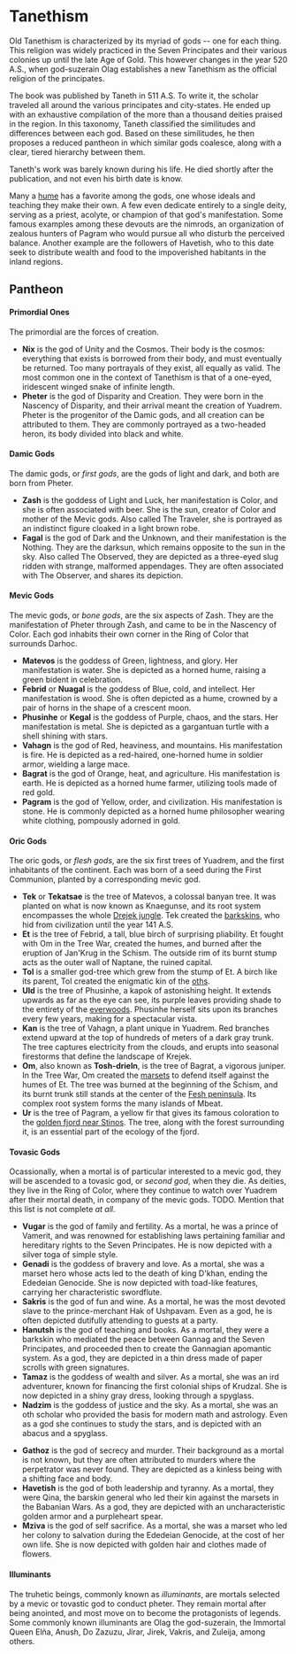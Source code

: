# Tanethism
Old Tanethism is characterized by its myriad of gods -- one for each thing.
This religion was widely practiced in the Seven Principates<!-- TODO. Link. --> and their various colonies up until the late Age of Gold.
This however changes in the year 520 A.S., when god-suzerain Olag establishes a new Tanethism as the official religion of the principates.

The book was published by Taneth in 511 A.S.
To write it, the scholar traveled all around the various principates and city-states.
He ended up with an exhaustive compilation of the more than a thousand deities praised in the region.
In this taxonomy, Taneth classified the similitudes and differences between each god.
Based on these similitudes, he then proposes a reduced pantheon in which similar gods coalesce, along with a clear, tiered hierarchy between them.

Taneth's work was barely known during his life.
He died shortly after the publication, and not even his birth date is know.

Many a [hume](../kins/hume.md) has a favorite among the gods, one whose ideals and teaching they make their own.
A few even dedicate entirely to a single deity, serving as a priest, acolyte, or champion of that god's manifestation.
Some famous examples among these devouts are the nimrods, an organization of zealous hunters of Pagram who would pursue all who disturb the perceived balance.
Another example are the followers of Havetish, who to this date seek to distribute wealth and food to the impoverished habitants in the inland regions.

## Pantheon
#### Primordial Ones
The primordial are the forces of creation.

* **Nix** is the god of Unity and the Cosmos.
Their body is the cosmos: everything that exists is borrowed from their body, and must eventually be returned.
Too many portrayals of they exist, all equally as valid.
The most common one in the context of Tanethism is that of a one-eyed, iridescent winged snake of infinite length.
* **Pheter** is the god of Disparity and Creation.
They were born in the Nascency of Disparity, and their arrival meant the creation of Yuadrem.
Pheter is the progenitor of the Damic gods, and all creation can be attributed to them.
They are commonly portrayed as a two-headed heron, its body divided into black and white.

#### Damic Gods
The damic gods, or *first gods*, are the gods of light and dark, and both are born from Pheter.

* **Zash** is the goddess of Light and Luck, her manifestation is Color, and she is often associated with beer.
She is the sun, creator of Color and mother of the Mevic gods.
Also called The Traveler, she is portrayed as an indistinct figure cloaked in a light brown robe.
* **Fagal** is the god of Dark and the Unknown, and their manifestation is the Nothing.
They are the darksun, which remains opposite to the sun in the sky.
Also called The Observed, they are depicted as a three-eyed slug ridden with strange, malformed appendages.
They are often associated with The Observer, and shares its depiction.

#### Mevic Gods
The mevic gods, or *bone gods*, are the six aspects of Zash.
They are the manifestation of Pheter through Zash, and came to be in the Nascency of Color.
Each god inhabits their own corner in the Ring of Color that surrounds Darhoc.

* **Matevos** is the goddess of Green, lightness, and glory.
Her manifestation is water.
She is depicted as a horned hume, raising a green bident in celebration.
* **Febrid** or **Nuagal** is the goddess of Blue, cold, and intellect.
Her manifestation is wood.
She is often depicted as a hume, crowned by a pair of horns in the shape of a crescent moon.
* **Phusinhe** or **Kegal** is the goddess of Purple, chaos, and the stars.
Her manifestation is metal.
She is depicted as a gargantuan turtle with a shell shining with stars.
* **Vahagn** is the god of Red, heaviness, and mountains.
His manifestation is fire.
He is depicted as a red-haired, one-horned hume in soldier armor, wielding a large mace.
* **Bagrat** is the god of Orange, heat, and agriculture.
His manifestation is earth.
He is depicted as a horned hume farmer, utilizing tools made of red gold.
* **Pagram** is the god of Yellow, order, and civilization.
His manifestation is stone.
He is commonly depicted as a horned hume philosopher wearing white clothing, pompously adorned in gold.

#### Oric Gods
The oric gods, or *flesh gods*, are the six first trees of Yuadrem, and the first inhabitants of the continent.
Each was born of a seed during the First Communion, planted by a corresponding mevic god.

<!-- TODO. Add links to places where relevant. -->
<!-- TODO. Read about how different trees react to forest fires and include details related to that. -->
* **Tek** or **Tekatsae** is the tree of Matevos, a colossal banyan tree.
It was planted on what is now known as Knaegunse, and its root system encompasses the whole [Drejek jungle](../world/westlands.md).
Tek created the [barkskins](../kins/barkskin.md), who hid from civilization until the year 141 A.S.
* **Et** is the tree of Febrid, a tall, blue birch of surprising pliability.
Et fought with Om in the Tree War, created the humes, and burned after the eruption of Jan'Krug in the Schism.
The outside rim of its burnt stump acts as the outer wall of Naptane, the ruined capital<!-- TODO. Link. -->.
* **Tol** is a smaller god-tree which grew from the stump of Et.
A birch like its parent, Tol created the enigmatic kin of the [oths](../kins/oth.md).
* **Uld** is the tree of Phusinhe, a kapok of astonishing height.
It extends upwards as far as the eye can see, its purple leaves providing shade to the entirety of the [everwoods](../world/everwoods.md).
Phusinhe herself sits upon its branches every few years, making for a spectacular vista. <!-- TODO. Check the timing is correct with Kegal's cicle. -->
* **Kan** is the tree of Vahagn, a plant unique in Yuadrem.
Red branches extend upward at the top of hundreds of meters of a dark gray trunk.
The tree captures electricity from the clouds, and erupts into seasonal firestorms that define the landscape of Krejek<!-- TODO. Link. -->.
* **Om**, also known as **Tosh-drieln**, is the tree of Bagrat, a vigorous juniper.
In the Tree War, Om created the [marsets](../kins/marset.md) to defend itself against the humes of Et.
The tree was burned at the beginning of the Schism, and its burnt trunk still stands at the center of the [Fesh peninsula](../world/fractured_lands.md).
Its complex root system forms the many islands of Mbeat.
* **Ur** is the tree of Pagram, a yellow fir that gives its famous coloration to the [golden fjord near Stinos](../world/northern_territories.md).
The tree, along with the forest surrounding it, is an essential part of the ecology of the fjord.

#### Tovasic Gods
Ocassionally, when a mortal is of particular interested to a mevic god, they will be ascended to a tovasic god, or *second god*, when they die.
As deities, they live in the Ring of Color, where they continue to watch over Yuadrem after their mortal death, in company of the mevic gods.
TODO. Mention that this list is not complete *at all*.

* **Vugar** is the god of family and fertility.
As a mortal, he was a prince of Vamerit, and was renowned for establishing laws pertaining familiar and hereditary rights to the Seven Principates.
He is now depicted with a silver toga of simple style.
* **Genadi** is the goddess of bravery and love.
As a mortal, she was a marset hero whose acts led to the death of king D'khan, ending the Ededeian Genocide.
She is now depicted with toad-like features, carrying her characteristic swordflute.
* **Sakris** is the god of fun and wine.
As a mortal, he was the most devoted slave to the prince-merchant Hak of Ushpavam.
Even as a god, he is often depicted dutifully attending to guests at a party.
* **Hanutsh** is the god of teaching and books.
As a mortal, they were a barkskin who mediated the peace between Gannag and the Seven Principates, and proceeded then to create the Gannagian apomantic system<!-- TODO. Link. -->.
As a god, they are depicted in a thin dress made of paper scrolls with green signatures.
* **Tamaz** is the goddess of wealth and silver.
As a mortal, she was an ird adventurer, known for financing the first colonial ships of Krudzal.
She is now depicted in a shiny gray dress, looking through a spyglass.
* **Nadzim** is the goddess of justice and the sky.
As a mortal, she was an oth scholar who provided the basis for modern math and astrology.
Even as a god she continues to study the stars, and is depicted with an abacus and a spyglass.
<!-- TODO. Continue from here onward. -->
* **Gathoz** is the god of secrecy and murder.
Their background as a mortal is not known, but they are often attributed to murders where the perpetrator was never found.
They are depicted as a kinless being with a shifting face and body.
* **Havetish** is the god of both leadership and tyranny.
As a mortal, they were Qina<!-- [Qina](TODO) -->, the barskin general who led their kin against the marsets in the Babanian Wars<!-- [Babanian Wars](TODO) -->.
As a god, they are depicted with an uncharacteristic golden armor and a purpleheart spear.
* **Mziva** is the god of self sacrifice.
As a mortal, she was a marset who led her colony to salvation during the Ededeian Genocide, at the cost of her own life.
She is now depicted with golden hair and clothes made of flowers.

#### Illuminants
The truhetic beings, commonly known as *illuminants*, are mortals selected by a mevic or tovastic god to conduct pheter.
They remain mortal after being anointed, and most move on to become the protagonists of legends.
Some commonly known illuminants are Olag the god-suzerain<!-- [Olag the god-suzerain](TODO) -->, the Immortal Queen Elña<!-- [Immortal Queen Elña](TODO) -->, Anush, Do Zazuzu, Jirar, Jirek, Vakris, and Zuleija, among others.
<!-- TODO. Talk about the four illuminants of the Fesh peninsula and how they keep the islet now. -->
